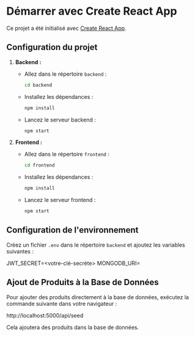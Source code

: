 # Démarrer avec Create React App

Ce projet a été initialisé avec [Create React App](https://github.com/facebook/create-react-app).

## Configuration du projet

1. **Backend :**

   - Allez dans le répertoire `backend` :
     ```bash
     cd backend
     ```
   - Installez les dépendances :
     ```bash
     npm install
     ```
   - Lancez le serveur backend :
     ```bash
     npm start
     ```

2. **Frontend :**

   - Allez dans le répertoire `frontend` :
     ```bash
     cd frontend
     ```
   - Installez les dépendances :
     ```bash
     npm install
     ```
   - Lancez le serveur frontend :
     ```bash
     npm start
     ```

## Configuration de l'environnement

Créez un fichier `.env` dans le répertoire `backend` et ajoutez les variables suivantes :

JWT_SECRET=<votre-clé-secrète> MONGODB_URI=<votre-uri-mongodb>

## Ajout de Produits à la Base de Données

Pour ajouter des produits directement à la base de données, exécutez la commande suivante dans votre navigateur :

http://localhost:5000/api/seed

Cela ajoutera des produits dans la base de données.
